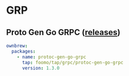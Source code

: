 # GRP

## Proto Gen Go GRPC ([releases](https://github.com/grpc/grpc-go/releases))

```yaml
ownbrew:
  packages:
    - name: protoc-gen-go-grpc
      tap: foomo/tap/grpc/protoc-gen-go-grpc
      version: 1.3.0
```
